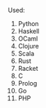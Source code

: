 Used:
  1. Python
  2. Haskell
  3. OCaml
  4. Clojure
  5. Scala
  6. Rust
  7. Racket
  8. C
  9. Prolog
  10. Go
  11. PHP
